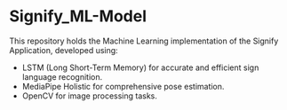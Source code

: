 # Signify_ML-Model

This repository holds the Machine Learning implementation of the Signify Application, developed using:

- LSTM (Long Short-Term Memory) for accurate and efficient sign language recognition.
- MediaPipe Holistic for comprehensive pose estimation.
- OpenCV for image processing tasks.



